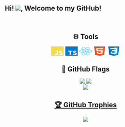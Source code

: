 ## Hi! <img src="https://media.giphy.com/media/hvRJCLFzcasrR4ia7z/giphy.gif" width="25px">, Welcome to my GitHub!

<div style="display: inline_block" align="center"><br>    
  <h2>⚙️ Tools</h2>
  <img align="center" alt="Gabi-Js" height="30" width="40" src="https://raw.githubusercontent.com/devicons/devicon/master/icons/javascript/javascript-plain.svg">
  <img align="center" alt="Gabi-Ts" height="30" width="40" src="https://raw.githubusercontent.com/devicons/devicon/master/icons/typescript/typescript-plain.svg">
  <img align="center" alt="Gabi-React" height="30" width="40" src="https://raw.githubusercontent.com/devicons/devicon/master/icons/react/react-original.svg">
  <img align="center" alt="Gabi-HTML" height="30" width="40" src="https://raw.githubusercontent.com/devicons/devicon/master/icons/html5/html5-original.svg">
  <img align="center" alt="Gabi-CSS" height="30" width="40" src="https://raw.githubusercontent.com/devicons/devicon/master/icons/css3/css3-original.svg">   
</div>

##

<div align="center">
  <h2>🚩 GitHub Flags</h2>
  <a href="https://github.com/gabivechiatto">
  <img height="150em" src="https://github-readme-stats.vercel.app/api?username=gabivechiatto&show_icons=true&theme=dracula&include_all_commits=true&count_private=true"/>
  <img height="150em" src="https://github-readme-stats.vercel.app/api/top-langs/?username=gabivechiatto&layout=compact&langs_count=16&theme=dracula"/>      
</div>

</div>
  <div align="center">
  <img src="https://github-readme-streak-stats.herokuapp.com/?user=gabivechiatto&theme=dark">
</div>

## 

<div align="center">
  <h2>🏆 GitHub Trophies</h2>
  <img src="https://github-profile-trophy.vercel.app/?username=gabivechiatto&theme=nord&column=7" 
</div>

  
